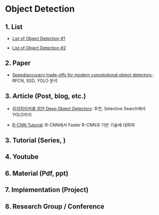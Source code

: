# Object Detection

## 1. List

- [List of Object Detection #1](https://github.com/Smorodov/Deep-learning-object-detection-links.)

- [List of Object Detection #2](https://handong1587.github.io/deep_learning/2015/10/09/object-detection.html)





## 2. Paper

- [Speed/accuracy trade-offs for modern convolutional object detectors](https://arxiv.org/pdf/1611.10012v1.pdf): RFCN, SSD, YOLO 분석




## 3. Article (Post, blog, etc.)

- [히치하이커를 위한 Deep Object Detectors](https://www.slideshare.net/IldooKim/deep-object-detectors-1-20166): 추천, Selective Search에서 YOLO까지 

- [R-CNN Tutorial](https://blog.lunit.io/2017/06/01/r-cnns-tutorial/): R-CNN에서 Faster R-CNN과 기반 기술에 대하여 


## 3. Tutorial (Series, )



## 4. Youtube



## 6. Material (Pdf, ppt)



## 7. Implementation (Project)


## 8. Research Group / Conference 
